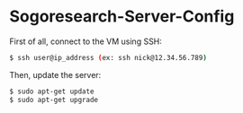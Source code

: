 # Sogoresearch-Server-Config

First of all, connect to the VM using SSH:
```sh
$ ssh user@ip_address (ex: ssh nick@12.34.56.789)
```

Then, update the server:
```sh
$ sudo apt-get update
$ sudo apt-get upgrade
```
